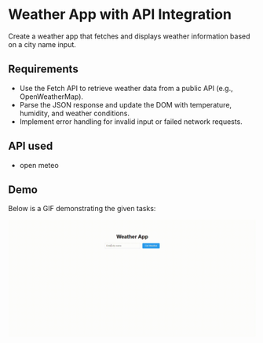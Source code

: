 #  Weather App with API Integration

Create a weather app that fetches and displays weather information based on a city name input.

## Requirements
- Use the Fetch API to retrieve weather data from a public API (e.g., OpenWeatherMap).
- Parse the JSON response and update the DOM with temperature, humidity, and weather conditions.
- Implement error handling for invalid input or failed network requests.

## API used
- open meteo

## Demo
Below is a GIF demonstrating the given tasks:

![Demo](./output/demo.gif)